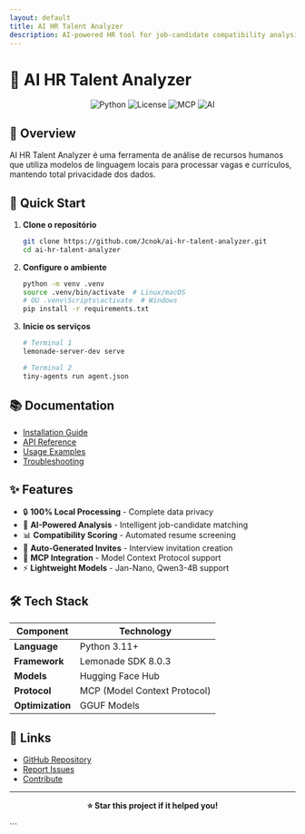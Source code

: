 ```yaml
---
layout: default
title: AI HR Talent Analyzer
description: AI-powered HR tool for job-candidate compatibility analysis using local LLM models
---
```


# 🤖 AI HR Talent Analyzer

<div align="center">
  <img src="https://img.shields.io/badge/python-v3.11+-blue.svg" alt="Python">
  <img src="https://img.shields.io/badge/license-MIT-green.svg" alt="License">
  <img src="https://img.shields.io/badge/MCP-Model_Context_Protocol-orange.svg" alt="MCP">
  <img src="https://img.shields.io/badge/AI-Local_LLM-green.svg" alt="AI">
</div>

## 🎯 Overview

AI HR Talent Analyzer é uma ferramenta de análise de recursos humanos que utiliza modelos de linguagem locais para processar vagas e currículos, mantendo total privacidade dos dados.

## 🚀 Quick Start

1. **Clone o repositório**
   ```bash
   git clone https://github.com/Jcnok/ai-hr-talent-analyzer.git
   cd ai-hr-talent-analyzer
   ```

2. **Configure o ambiente**
   ```bash
   python -m venv .venv
   source .venv/bin/activate  # Linux/macOS
   # OU .venv\Scripts\activate  # Windows
   pip install -r requirements.txt
   ```

3. **Inicie os serviços**
   ```bash
   # Terminal 1
   lemonade-server-dev serve
   
   # Terminal 2  
   tiny-agents run agent.json
   ```

## 📚 Documentation

- [Installation Guide](installation.html)
- [API Reference](api.html)
- [Usage Examples](examples.html)
- [Troubleshooting](troubleshooting.html)

## ✨ Features

- 🔒 **100% Local Processing** - Complete data privacy
- 🤖 **AI-Powered Analysis** - Intelligent job-candidate matching
- 📊 **Compatibility Scoring** - Automated resume screening
- 💌 **Auto-Generated Invites** - Interview invitation creation
- 🚀 **MCP Integration** - Model Context Protocol support
- ⚡ **Lightweight Models** - Jan-Nano, Qwen3-4B support

## 🛠️ Tech Stack

| Component | Technology |
|-----------|------------|
| **Language** | Python 3.11+ |
| **Framework** | Lemonade SDK 8.0.3 |
| **Models** | Hugging Face Hub |
| **Protocol** | MCP (Model Context Protocol) |
| **Optimization** | GGUF Models |

## 🔗 Links

- [GitHub Repository](https://github.com/Jcnok/ai-hr-talent-analyzer)
- [Report Issues](https://github.com/Jcnok/ai-hr-talent-analyzer/issues)
- [Contribute](https://github.com/Jcnok/ai-hr-talent-analyzer/pulls)

---

<div align="center">
  <p><strong>⭐ Star this project if it helped you!</strong></p>
</div>
```